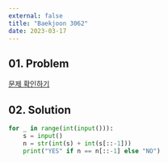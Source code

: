 ```yaml
---
external: false
title: "Baekjoon 3062"
date: 2023-03-17
---
```


## 01. Problem

[문제 확인하기](https://www.acmicpc.net/problem/3062)

## 02. Solution

```Python
for _ in range(int(input())):
    s = input()
    n = str(int(s) + int(s[::-1]))
    print("YES" if n == n[::-1] else "NO")
```
